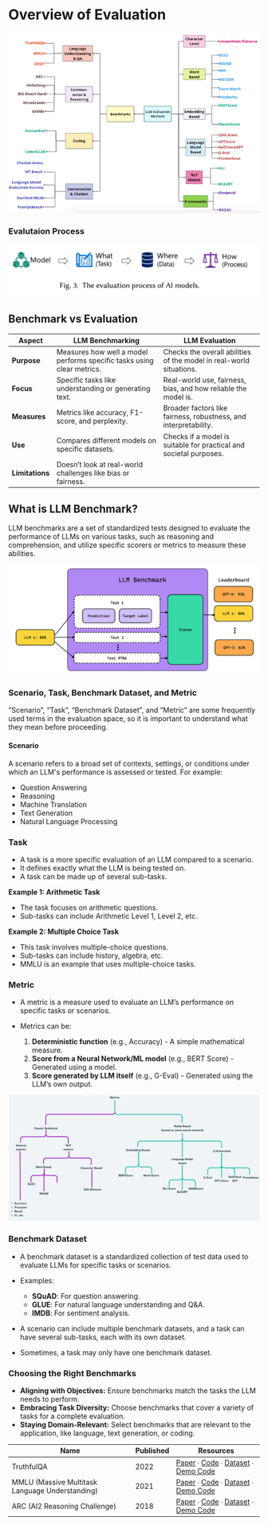 # Overview of Evaluation

![alt text](image.png)

### Evalutaion Process

![alt text](image-1.png)

## Benchmark vs Evaluation

| **Aspect**      | **LLM Benchmarking**                                                   | **LLM Evaluation**                                                  |
| --------------- | ---------------------------------------------------------------------- | ------------------------------------------------------------------- |
| **Purpose**     | Measures how well a model performs specific tasks using clear metrics. | Checks the overall abilities of the model in real-world situations. |
| **Focus**       | Specific tasks like understanding or generating text.                  | Real-world use, fairness, bias, and how reliable the model is.      |
| **Measures**    | Metrics like accuracy, F1-score, and perplexity.                       | Broader factors like fairness, robustness, and interpretability.    |
| **Use**         | Compares different models on specific datasets.                        | Checks if a model is suitable for practical and societal purposes.  |
| **Limitations** | Doesn’t look at real-world challenges like bias or fairness.           |                                                                     |

## What is LLM Benchmark?

LLM benchmarks are a set of standardized tests designed to evaluate the performance of LLMs on various tasks, such as reasoning and comprehension, and utilize specific scorers or metrics to measure these abilities.

![alt text](image-2.png)

### Scenario, Task, Benchmark Dataset, and Metric

“Scenario”, “Task”, “Benchmark Dataset”, and “Metric” are some frequently used terms in the evaluation space, so it is important to understand what they mean before proceeding.

#### Scenario

A scenario refers to a broad set of contexts, settings, or conditions under which an LLM's performance is assessed or tested. For example:

- Question Answering
- Reasoning
- Machine Translation
- Text Generation
- Natural Language Processing

### Task

- A task is a more specific evaluation of an LLM compared to a scenario.
- It defines exactly what the LLM is being tested on.
- A task can be made up of several sub-tasks.

**Example 1: Arithmetic Task**

- The task focuses on arithmetic questions.
- Sub-tasks can include Arithmetic Level 1, Level 2, etc.

**Example 2: Multiple Choice Task**

- This task involves multiple-choice questions.
- Sub-tasks can include history, algebra, etc.
- MMLU is an example that uses multiple-choice tasks.

### Metric

- A metric is a measure used to evaluate an LLM’s performance on specific tasks or scenarios.
- Metrics can be:

  1. **Deterministic function** (e.g., Accuracy) - A simple mathematical measure.
  2. **Score from a Neural Network/ML model** (e.g., BERT Score) - Generated using a model.
  3. **Score generated by LLM itself** (e.g., G-Eval) - Generated using the LLM’s own output.

![alt text](image-3.png)

### Benchmark Dataset

- A benchmark dataset is a standardized collection of test data used to evaluate LLMs for specific tasks or scenarios.
- Examples:

  - **SQuAD**: For question answering.
  - **GLUE**: For natural language understanding and Q&A.
  - **IMDB**: For sentiment analysis.

- A scenario can include multiple benchmark datasets, and a task can have several sub-tasks, each with its own dataset.
- Sometimes, a task may only have one benchmark dataset.

### Choosing the Right Benchmarks

- **Aligning with Objectives:** Ensure benchmarks match the tasks the LLM needs to perform.
- **Embracing Task Diversity:** Choose benchmarks that cover a variety of tasks for a complete evaluation.
- **Staying Domain-Relevant:** Select benchmarks that are relevant to the application, like language, text generation, or coding.

| **Name**                                        | **Published** | **Resources**                                                                                                                                                                                                                                               |
| ----------------------------------------------- | ------------- | ----------------------------------------------------------------------------------------------------------------------------------------------------------------------------------------------------------------------------------------------------------- |
| TruthfulQA                                      | 2022          | [Paper](https://arxiv.org/abs/2210.09261) ∙ [Code](https://github.com/sylinrl/TruthfulQA) ∙ [Dataset](https://arxiv.org/abs/2109.07958) ∙ [Demo Code](https://huggingface.co/datasets/lukaemon/mmlu)                                                        |
| MMLU (Massive Multitask Language Understanding) | 2021          | [Paper](https://arxiv.org/abs/2009.03300) ∙ [Code](https://github.com/hendrycks/test) ∙ [Dataset](https://huggingface.co/datasets/lukaemon/mmlu) ∙ [Demo Code](https://github.com/poorna1995/evalution/blob/master/mmlu/metric.ipynb)                       |
| ARC (AI2 Reasoning Challenge)                   | 2018          | [Paper](https://arxiv.org/abs/1803.05457) ∙ [Code](https://github.com/meetyou-ai-lab/can-mc-evaluate-llms) ∙ [Dataset](https://huggingface.co/datasets/allenai/ai2_arc) ∙ [Demo Code](https://github.com/poorna1995/evalution/blob/master/arc/metric.ipynb) |
